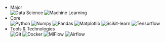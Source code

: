 - Major <br>
   ![Data Science](https://img.shields.io/badge/Data_Science-blue?style=flat-square&logo)
  ![Machine Learning](https://img.shields.io/badge/Machine_Learning-orange?style=flat-square&logo)
- Core <br>
  ![Python](https://img.shields.io/badge/Python-black?style=flat-square&logo=python)
  ![Numpy](https://img.shields.io/badge/Numpy-black?style=flat-square&logo=numpy)
  ![Pandas](https://img.shields.io/badge/Pandas-black?style=flat-square&logo=pandas)
  ![Matplotlib](https://img.shields.io/badge/Matplotlib-black?style=flat-square&logo=matplotlib)
  ![Scikit-learn](https://img.shields.io/badge/Scikit_learn-black?style=flat-square&logo=scikitlearn)
  ![Tensorflow](https://img.shields.io/badge/Tensorflow-black?style=flat-square&logo=tensorflow)
- Tools & Technologies <br>
  ![Git](https://img.shields.io/badge/-Git-black?style=flat-square&logo=git)
  ![Docker](https://img.shields.io/badge/-Docker-181717?style=flat-square&logo=docker)
  ![MlFlow](https://img.shields.io/badge/-MLflow-181717?style=flat-square&logo=mlflow)
  ![Airflow](https://img.shields.io/badge/-Airflow-181717?style=flat-square&logo=airflow)
